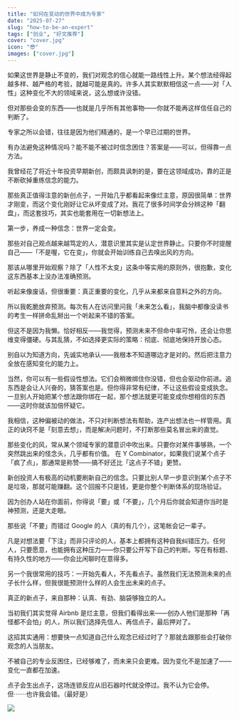 ```yaml
---
title: "如何在变动的世界中成为专家"
date: "2025-07-27"
slug: "how-to-be-an-expert"
tags: ["创业", "好文推荐"]
cover: "cover.jpg"
icon: "😎"
images: ["cover.jpg"]
---
```

如果这世界是静止不变的，我们对观念的信心就能一路线性上升。某个想法经得起越多样、越严格的考验，就越可能是真的。许多人其实默默相信这一点——对「人性」这种变化不大的领域来说，这么想或许没错。



但对那些会变的东西——也就是几乎所有其他事物——你就不能再这样信任自己的判断了。



专家之所以会错，往往是因为他们精通的，是一个早已过期的世界。



有办法避免这种情况吗？能不能不被过时信念困住？答案是——可以，但得靠一点方法。



我曾经花了将近十年投资早期新创，而颇具讽刺的是，要在这领域成功，靠的正是不断砍掉重练信念的能力。



那些真正值得注意的新创点子，一开始几乎都看起来像烂主意，原因很简单：世界才刚变，而这个变化刚好让它从坏变成了对。我花了很多时间学会分辨这种「翻盘」，而这套技巧，其实也能套用在一切新想法上。



第一步，养成一种信念：世界一定会变。



那些对自己观点越来越笃定的人，潜意识里其实是认定世界静止。只要你不时提醒自己——「不是喔，它在变」，你就会开始训练自己去嗅出风的方向。



那该从哪里开始观察？除了「人性不太变」这条中等实用的原则外，很抱歉，变化这东西基本上没办法准确预测。



听起来像废话，但很重要：真正重要的变化，几乎从来都来自意料之外的方向。



所以我乾脆放弃预测。每次有人在访问里问我「未来怎么看」，我脑中都像没读书的考生一样拼命乱掰出一个听起来不错的答案。



但这不是因为我懒。恰好相反——我觉得，预测未来不但命中率可怜，还会让你思维变得僵硬。与其乱猜，不如选择更实际的策略：彻底、彻底地保持开放心态。



别自以为知道方向，先诚实地承认——我根本不知道哪边才是对的。然后把注意力全放在感知变化的能力上。



当然，你可以有一些假设性想法。它们会稍微绑住你没错，但也会驱动你前进。追东西是会让人兴奋的，猜答案也是。但你得非常有纪律，不让这些假设变成执念。
一旦别人开始把某个想法跟你绑在一起，那个想法就更可能变成你想相信的东西——这时你就该加倍怀疑它。



我相信，这种偏被动的做法，不只对判断想法有帮助，连产出想法也一样管用。真正的诀窍不是「刻意去想」，而是解决问题时，不打断那些莫名冒出来的直觉。



那些变化的风，常从某个领域专家的潜意识中吹出来。只要你对某件事够熟，一个突然跳出来的怪念头，几乎都有价值。
在 Y Combinator，如果我们说某个点子「疯了点」，那通常是称赞——搞不好还比「这点子不错」更赞。



新创投资人有极高的动机要刷新自己的信念。只要比别人早一步意识到某个点子不是垃圾，那就可能赚翻。这个回报不只是钱，更是你整个判断体系的现场验证。



因为创办人站在你面前，你得说「要」或「不要」，几个月后你就会知道你当时是神预测，还是大走眼。



那些说「不要」而错过 Google 的人（真的有几个），这笔帐会记一辈子。



凡是对想法要「下注」而非只评论的人，基本上都拥有这种自我纠错压力。任何人，只要愿意，也能拥有这种压力——你只要公开写下自己的判断。写在有标题、有持久性的地方——你会比闲聊时在意得多。



另一个我很常用的技巧：一开始先看人，不先看点子。虽然我们无法预测未来的点子长什么样，但我很能预测什么样的人会生出未来的点子。



真正的新点子，来自那种：认真、有劲、脑袋够独立的人。



当初我们其实觉得 Airbnb 是烂主意，但我们看得出来——创办人他们是那种「再怪都不会怕」的人，所以我们选择先信人、再信点子，最后押对了。



这招其实通用：想要快一点知道自己什么观念已经过时了？那就去跟那些会打破你观念的人当朋友。



不被自己的专业反困住，已经够难了，而未来只会更难。因为变化不是加速了——变化一直都在加速。



点子会生出点子，这场连锁反应从旧石器时代就没停过。我不认为它会停。
但⋯⋯也许我会错。（最好是）




![](https://prod-files-secure.s3.us-west-2.amazonaws.com/112d0858-5090-4d34-a606-b75eb8d65fd2/46476355-9cf3-4e99-9b7a-3531bc426380/1000202064.png?X-Amz-Algorithm=AWS4-HMAC-SHA256&X-Amz-Content-Sha256=UNSIGNED-PAYLOAD&X-Amz-Credential=ASIAZI2LB466VD4YVYI6%2F20250917%2Fus-west-2%2Fs3%2Faws4_request&X-Amz-Date=20250917T111020Z&X-Amz-Expires=3600&X-Amz-Security-Token=IQoJb3JpZ2luX2VjECoaCXVzLXdlc3QtMiJHMEUCIQDEQCEUUe59EY4GTQwV2j7PgE2WIpq7emJ9lCCguwt7agIgb28ZE88oforrMw2%2B1eKppl3zgf3seE6DFUTu80tAC%2B8qiAQIo%2F%2F%2F%2F%2F%2F%2F%2F%2F%2F%2FARAAGgw2Mzc0MjMxODM4MDUiDAmUsC2uBLYqzDmTUSrcA7OPpu0L8Izs4eB273Hl1MeeJcZnZMquZSeMiTFMEcHEVExzM%2BG%2BOXmn3NC2dkxAMWNRsa59VDGM%2FxMDB%2BQE%2Fq2JH5OYoNcG7CFI%2FSwVrIISU2klbLZEiMNF4aSLR1TiR36czgxxjUgq8o4cWtROlJhM3qIq1SdiQjsAEgm5Y1MAj24bMItmk%2Fm%2FRaG7jcI3cNoeALqDQBo93QoHp6HahQZNsJVbjzkMpxSjo3Zrn%2FMqrYYFP44YQDrHzl2O%2BH8u8aWva3n83txZOLUlblxyPEqbhj0N1K7hI6UrRK3GtcF9qqxuDMIzY%2F4OhReqosyYRonp0qRC%2BYCkZd6t6nr8z8ubnUeI6%2BOKo4J4wbeAgz1xB5Vy42SyKpIYdoL4LRT0tsroquKxU%2F9YZ1Z6sMg4%2B1MA43v2tCX88HfWMke43KjB%2B7Vi0ERYc39sNZqKSOa7ehDENbTKZT98KLb%2BqboLb7L46z6RHnVKIZwNrIYbr%2B%2BqgzBZyDwwumxym%2FFJitHSXe4%2Fy8cvh2uc7ykLAdees3C7P9DVFmGsua3nS9Im%2FNFJcMBm7wIKCYe0asMNPbe406cu4Uv7v0EHEUUhZCCXtsvDt8cmqt%2BzxBA5scu46WP0d6bj50t4OpFnR5BJMJaSqsYGOqUB%2B9nG8eNfSY2Ftw1fK%2BNGRv3tqbBBpOOu78eAle6yKfFS0tTBmzRVPAP6tPImPI2uaAV5l6a0q4lzH%2B%2BSVfxzawcn3f9tRkri%2FOfVxZ3k%2FRGB7Pzd7WuW7Hi0qPzvMLtnJBrztt7eZPg%2B5SZ12Iz%2BphhIbsFoiomSqjQJ%2BIrLoScXqanwatgDHsr30d2JleJU8%2B0MXqRXiEcN8kxS8omXQTdo5FH8&X-Amz-Signature=e69e771f1e574b60845d6762aecb434a2dece2406a7213b66a8af315eee82c26&X-Amz-SignedHeaders=host&x-amz-checksum-mode=ENABLED&x-id=GetObject)

